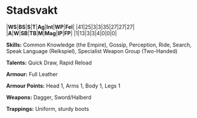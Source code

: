 # Stadsvakt

|**WS**|**BS**|**S**|**T**|**Ag**|**Int**|**WP**|**Fel**|
|41|25|3|3|35|27|27|27|
|**A**|**W**|**SB**|**TB**|**M**|**Mag**|**IP**|**FP**|
|1|13|3|3|4|0|0|0|

**Skills:** Common Knowledge (the Empire), Gossip, Perception, 
Ride, Search, Speak Language (Reikspiel), Specialist Weapon
Group (Two-Handed)

**Talents:** Quick Draw, Rapid Reload

**Armour:** Full Leather

**Armour Points:** Head 1, Arms 1, Body 1, Legs 1

**Weapons:** Dagger, Sword/Halberd

**Trappings:** Uniform, sturdy boots